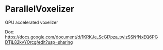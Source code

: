 # ParallelVoxelizer
GPU accelerated voxelizer

Doc:
https://docs.google.com/document/d/1KRKJe_ScGI7pza_twlzSSNfNxEQ6PGDTjL82kvYOrcg/edit?usp=sharing
